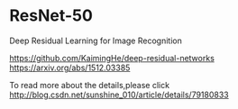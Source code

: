 # ResNet-50

Deep Residual Learning for Image Recognition

https://github.com/KaimingHe/deep-residual-networks
https://arxiv.org/abs/1512.03385

To read more about the details,please click http://blog.csdn.net/sunshine_010/article/details/79180833
